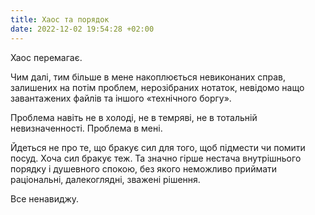 ```yaml
---
title: Хаос та порядок
date: 2022-12-02 19:54:28 +02:00
---
```


Хаос перемагає.

Чим далі, тим більше в мене накоплюється невиконаних справ, залишених на потім проблем, нерозібраних нотаток, невідомо нащо завантажених файлів та іншого «технічного боргу».

Проблема навіть не в холоді, не в темряві, не в тотальній невизначенності. Проблема в мені.

Йдеться не про те, що бракує сил для того, щоб підмести чи помити посуд. Хоча сил бракує теж. Та значно гірше нестача внутрішнього порядку і душевного спокою, без якого неможливо приймати раціональні, далекоглядні, зважені рішення.

Все ненавиджу.
